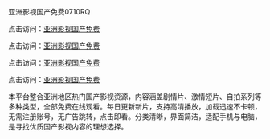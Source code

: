 亚洲影视国产免费0710RQ

点击访问：<a href="https://heiliaoxqkkct.pages.dev">亚洲影视国产免费</a> 

点击访问：<a href="https://heiliaoxqkkct.pages.dev">亚洲影视国产免费</a> 

点击访问：<a href="https://heiliaoxqkkct.pages.dev">亚洲影视国产免费</a> 

点击访问：<a href="https://heiliaoxqkkct.pages.dev">亚洲影视国产免费</a>

本平台整合亚洲地区热门国产影视资源，内容涵盖剧情片、激情短片、自拍系列等多种类型，全部免费在线观看。每日更新新片，支持高清播放，加载迅速不卡顿，无需注册账号，无广告跳转，点击即看。分类清晰，界面简洁，适配手机与电脑，是寻找优质国产影视内容的理想选择。

<span style="display:none;">[Canonical link](https://github.com/R20250710/So04 ）</span>
